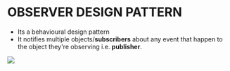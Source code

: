 # OBSERVER DESIGN PATTERN
* Its a behavioural design pattern
* It notifies multiple objects/__subscribers__ about any event that happen to the object they're observing i.e. __publisher__.

<img src="C:\Users\Sahil Kumar Naik\Desktop\Pvt\LLD\images\ObserverDP.png">
